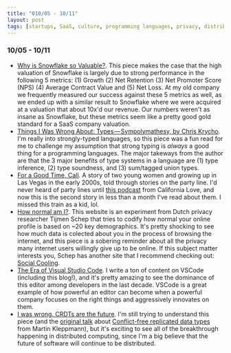 ```yaml
---
title: "010/05 - 10/11"
layout: post
tags: [startups, SaaS, culture, programming languages, privacy, distributed systems, types, text editors]
---
```


### 10/05 - 10/11

* [Why is Snowflake so Valuable?](https://www.freshpaint.io/blog/why-is-snowflake-so-valuable).  This piece makes the case that the high valuation of Snowflake is largely due to strong performance in the following 5 metrics: (1) Growth (2) Net Retention (3) Net Promoter Score (NPS) (4) Average Contract Value and (5) Net Loss.  At my old company we frequently measured our success against these 5 metrics as well, as we ended up with a similar result to Snowflake where we were acquired at a valuation that about 10x'd our revenue.  Our numbers weren't as insane as Snowflake, but these metrics seem  like a pretty good gold standard for a SaaS company valuation.
* [Things I Was Wrong About: Types — Sympolymathesy, by Chris Krycho](https://v5.chriskrycho.com/journal/things-i-was-wrong-about/1-types/).  I'm really into strongly-typed languages, so this piece was a fun read for me to challenge my assumption that strong typing is _always_ a good thing for a programming languages.  The major takeways from the author are that the 3 major benefits of type systems in a language are (1) type inference, (2) type soundness, and (3) sum/tagged union types.  
* [For a Good Time, Call](https://www.guernicamag.com/for-a-good-time-call/).  A story of two young women and growing up in Las Vegas in the early 2000s, told through stories on the party line.  I'd never heard of party lines until [this podcast](https://podcasts.apple.com/nz/podcast/p-line/id1522337888?i=1000485162923) from California Love, and now this is the second story in less than a month I've read about them.  I missed this train as a kid, lol.
* [How normal am I?](https://www.hownormalami.eu/).  This website is an experiment from Dutch privacy researcher Tijmen Schep that tries to codify how normal your online profile is based on ~20 key demographics.  It's pretty shocking to see how much data is colected about you in the process of browsing the internet, and this piece is a sobering reminder about all the privacy many internet users willingly give up to be online.  If this subject matter interests you, Schep has another site that I recommend checking out: [Social Cooling](https://www.socialcooling.com/).
* [The Era of Visual Studio Code](https://blog.robenkleene.com/2020/09/21/the-era-of-visual-studio-code/).  I write a ton of content on VSCode (including this blog!), and it's pretty amazing to see the dominance of this editor among developers in the last decade.  VSCode is a great example of how powerful an editor can become when a powerful company focuses on the right things and aggressively innovates on them.  
* [I was wrong. CRDTs are the future](https://josephg.com/blog/crdts-are-the-future/).  I'm still trying to understand this piece (and the [original talk](https://www.youtube.com/watch?v=x7drE24geUw) about [Conflict-free replicated data types](https://en.wikipedia.org/wiki/Conflict-free_replicated_data_type) from Martin Kleppmann), but it's exciting to see all of the breakthrough happening in distributed computing, since I'm a big believe that the future of software will continue to be distributed.

